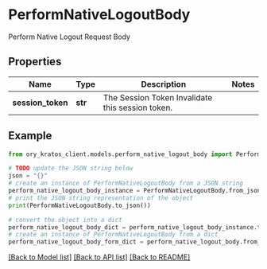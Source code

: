 # PerformNativeLogoutBody

Perform Native Logout Request Body

## Properties

Name | Type | Description | Notes
------------ | ------------- | ------------- | -------------
**session_token** | **str** | The Session Token  Invalidate this session token. | 

## Example

```python
from ory_kratos_client.models.perform_native_logout_body import PerformNativeLogoutBody

# TODO update the JSON string below
json = "{}"
# create an instance of PerformNativeLogoutBody from a JSON string
perform_native_logout_body_instance = PerformNativeLogoutBody.from_json(json)
# print the JSON string representation of the object
print(PerformNativeLogoutBody.to_json())

# convert the object into a dict
perform_native_logout_body_dict = perform_native_logout_body_instance.to_dict()
# create an instance of PerformNativeLogoutBody from a dict
perform_native_logout_body_form_dict = perform_native_logout_body.from_dict(perform_native_logout_body_dict)
```
[[Back to Model list]](../README.md#documentation-for-models) [[Back to API list]](../README.md#documentation-for-api-endpoints) [[Back to README]](../README.md)


